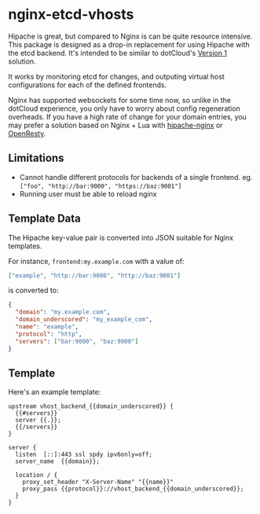 # nginx-etcd-vhosts

Hipache is great, but compared to Nginx is can be quite resource intensive. This package is designed as a drop-in replacement for using Hipache with the etcd backend. It's intended to be similar to dotCloud's [Version 1](http://blog.dotcloud.com/under-the-hood-dotcloud-http-routing-layer) solution.

It works by monitoring etcd for changes, and outputing virtual host configurations for each of the defined frontends.

Nginx has supported websockets for some time now, so unlike in the dotCloud experience, you only have to worry about config regeneration overheads. If you have a high rate of change for your domain entries, you may prefer a solution based on Nginx + Lua with [hipache-nginx](https://github.com/samalba/hipache-nginx) or [OpenResty](http://openresty.org/#DynamicRoutingBasedOnRedis).

## Limitations

 * Cannot handle different protocols for backends of a single frontend. eg. `["foo", "http://bar:9000", "https://baz:9001"]`
 * Running user must be able to reload nginx

## Template Data

The Hipache key-value pair is converted into JSON suitable for Nginx templates.

For instance, `frontend:my.example.com` with a value of:

```json
["example", "http://bar:9000", "http://baz:9001"]
```

is converted to:

```json
{
  "domain": "my.example.com",
  "domain_underscored": "my_example_com",
  "name": "example",
  "protocol": "http",
  "servers": ["bar:9000", "baz:9000"]
}
```

## Template

Here's an example template:

```nginx
upstream vhost_backend_{{domain_underscored}} {
  {{#servers}}
  server {{.}};
  {{/servers}}
}

server {
  listen  [::]:443 ssl spdy ipv6only=off;
  server_name  {{domain}};

  location / {
    proxy_set_header "X-Server-Name" "{{name}}"
    proxy_pass {{protocol}}://vhost_backend_{{domain_underscored}};
  }
}
```
